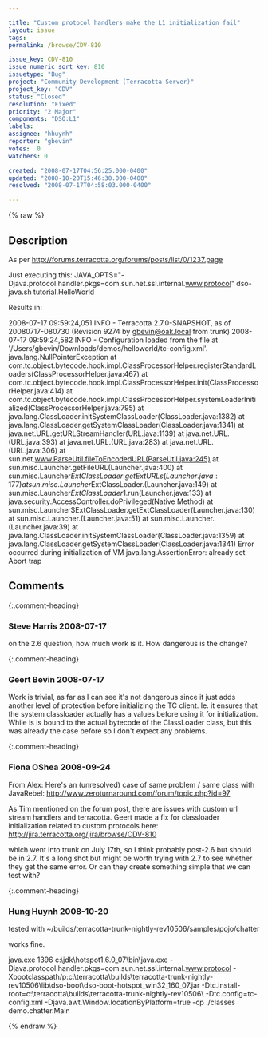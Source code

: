 ```yaml
---

title: "Custom protocol handlers make the L1 initialization fail"
layout: issue
tags: 
permalink: /browse/CDV-810

issue_key: CDV-810
issue_numeric_sort_key: 810
issuetype: "Bug"
project: "Community Development (Terracotta Server)"
project_key: "CDV"
status: "Closed"
resolution: "Fixed"
priority: "2 Major"
components: "DSO:L1"
labels: 
assignee: "hhuynh"
reporter: "gbevin"
votes:  0
watchers: 0

created: "2008-07-17T04:56:25.000-0400"
updated: "2008-10-20T15:46:30.000-0400"
resolved: "2008-07-17T04:58:03.000-0400"

---
```




{% raw %}



## Description

<div markdown="1" class="description">

As per http://forums.terracotta.org/forums/posts/list/0/1237.page

Just executing this: 
   JAVA\_OPTS="-Djava.protocol.handler.pkgs=com.sun.net.ssl.internal.www.protocol" dso-java.sh tutorial.HelloWorld

Results in:

2008-07-17 09:59:24,051 INFO - Terracotta 2.7.0-SNAPSHOT, as of 20080717-080730 (Revision 9274 by gbevin@oak.local from trunk)
 2008-07-17 09:59:24,582 INFO - Configuration loaded from the file at '/Users/gbevin/Downloads/demos/helloworld/tc-config.xml'.
 java.lang.NullPointerException
 	at com.tc.object.bytecode.hook.impl.ClassProcessorHelper.registerStandardLoaders(ClassProcessorHelper.java:467)
 	at com.tc.object.bytecode.hook.impl.ClassProcessorHelper.init(ClassProcessorHelper.java:414)
 	at com.tc.object.bytecode.hook.impl.ClassProcessorHelper.systemLoaderInitialized(ClassProcessorHelper.java:795)
 	at java.lang.ClassLoader.initSystemClassLoader(ClassLoader.java:1382)
 	at java.lang.ClassLoader.getSystemClassLoader(ClassLoader.java:1341)
 	at java.net.URL.getURLStreamHandler(URL.java:1139)
 	at java.net.URL.<init>(URL.java:393)
 	at java.net.URL.<init>(URL.java:283)
 	at java.net.URL.<init>(URL.java:306)
 	at sun.net.www.ParseUtil.fileToEncodedURL(ParseUtil.java:245)
 	at sun.misc.Launcher.getFileURL(Launcher.java:400)
 	at sun.misc.Launcher$ExtClassLoader.getExtURLs(Launcher.java:177)
 	at sun.misc.Launcher$ExtClassLoader.<init>(Launcher.java:149)
 	at sun.misc.Launcher$ExtClassLoader$1.run(Launcher.java:133)
 	at java.security.AccessController.doPrivileged(Native Method)
 	at sun.misc.Launcher$ExtClassLoader.getExtClassLoader(Launcher.java:130)
 	at sun.misc.Launcher.<init>(Launcher.java:51)
 	at sun.misc.Launcher.<clinit>(Launcher.java:39)
 	at java.lang.ClassLoader.initSystemClassLoader(ClassLoader.java:1359)
 	at java.lang.ClassLoader.getSystemClassLoader(ClassLoader.java:1341)
 Error occurred during initialization of VM
 java.lang.AssertionError: already set
 Abort trap

</div>

## Comments


{:.comment-heading}
### **Steve Harris** <span class="date">2008-07-17</span>

<div markdown="1" class="comment">

on the 2.6 question, how much work is it. How dangerous is the change?

</div>


{:.comment-heading}
### **Geert Bevin** <span class="date">2008-07-17</span>

<div markdown="1" class="comment">

Work is trivial, as far as I can see it's not dangerous since it just adds another level of protection before initializing the TC client. Ie. it ensures that the system classloader actually has a values before using it for initialization. While is is bound to the actual bytecode of the ClassLoader class, but this was already the case before so I don't expect any problems.

</div>


{:.comment-heading}
### **Fiona OShea** <span class="date">2008-09-24</span>

<div markdown="1" class="comment">

From Alex:
Here's an (unresolved) case of same problem / same class with JavaRebel: 
http://www.zeroturnaround.com/forum/topic.php?id=97

As Tim mentioned on the forum post, there are issues with custom url stream handlers and terracotta.  Geert made a fix for classloader initialization related to custom protocols here:
http://jira.terracotta.org/jira/browse/CDV-810

which went into trunk on July 17th, so I think probably post-2.6 but should be in 2.7.  It's a long shot but might be worth trying with 2.7 to see whether they get the same error.  Or can they create something simple that we can test with?


</div>


{:.comment-heading}
### **Hung Huynh** <span class="date">2008-10-20</span>

<div markdown="1" class="comment">

tested with ~/builds/terracotta-trunk-nightly-rev10506/samples/pojo/chatter

works fine.

java.exe            1396 c:\jdk\hotspot1.6.0\_07\bin\java.exe -Djava.protocol.handler.pkgs=com.sun.net.ssl.internal.www.protocol -Xbootclasspath/p:c:\terracotta\builds\terracotta-trunk-nightly-rev10506\lib\dso-boot\dso-boot-hotspot\_win32\_160\_07.jar -Dtc.install-root=c:\terracotta\builds\terracotta-trunk-nightly-rev10506\ -Dtc.config=tc-config.xml -Djava.awt.Window.locationByPlatform=true -cp ./classes demo.chatter.Main



</div>



{% endraw %}
